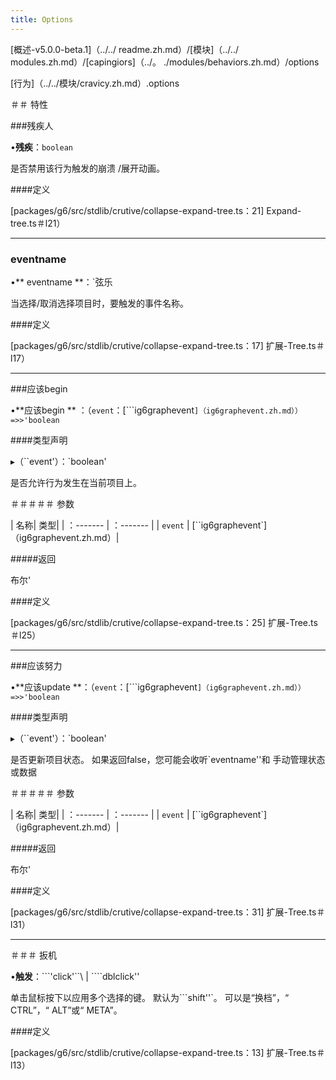 ```yaml
---
title: Options
---
```


[概述-v5.0.0-beta.1]（../../ readme.zh.md）/[模块]（../../ modules.zh.md）/[capingiors]（../。 ./modules/behaviors.zh.md）/options 

 [行为]（../../模块/cravicy.zh.md）.options 

 ＃＃ 特性 

 ###残疾人 

 •**残疾**：`boolean` 

 是否禁用该行为触发的崩溃 /展开动画。 

 ####定义 

 [packages/g6/src/stdlib/crutive/collapse-expand-tree.ts：21] Expand-tree.ts＃l21） 

 ___ 

 ### eventname 

 •** eventname **：`弦乐 

 当选择/取消选择项目时，要触发的事件名称。 

 ####定义 

 [packages/g6/src/stdlib/crutive/collapse-expand-tree.ts：17] 扩展-Tree.ts＃l17） 

 ___ 

 ###应该begin 

 •**应该begin ** ：（`event`：[```ig6graphevent`]（ig6graphevent.zh.md））=>>'boolean` 

 ####类型声明 

 ▸（``event'）：`boolean' 

 是否允许行为发生在当前项目上。 

 ＃＃＃＃＃ 参数 

 | 名称| 类型| 
 | ：------- | ：------- | 
 | `event` | [``ig6graphevent`]（ig6graphevent.zh.md）| 

 #####返回 

 布尔' 

 ####定义 

 [packages/g6/src/stdlib/crutive/collapse-expand-tree.ts：25] 扩展-Tree.ts＃l25） 

 ___ 

 ###应该努力 

 •**应该update **：（`event`：[```ig6graphevent`]（ig6graphevent.zh.md））=>>'boolean` 

 ####类型声明 

 ▸（``event'）：`boolean' 

 是否更新项目状态。 
 如果返回false，您可能会收听`eventname''和 
 手动管理状态或数据 

 ＃＃＃＃＃ 参数 

 | 名称| 类型| 
 | ：------- | ：------- | 
 | `event` | [``ig6graphevent`]（ig6graphevent.zh.md）| 

 #####返回 

 布尔' 

 ####定义 

 [packages/g6/src/stdlib/crutive/collapse-expand-tree.ts：31] 扩展-Tree.ts＃l31） 

 ___ 

 ＃＃＃ 扳机 

 •**触发**：```'click'``\ | ````dblclick'' 

 单击鼠标按下以应用多个选择的键。 
 默认为```shift''`。 
 可以是“换档”，“ CTRL”，“ ALT”或“ META”。 

 ####定义 

 [packages/g6/src/stdlib/crutive/collapse-expand-tree.ts：13] 扩展-Tree.ts＃l13）